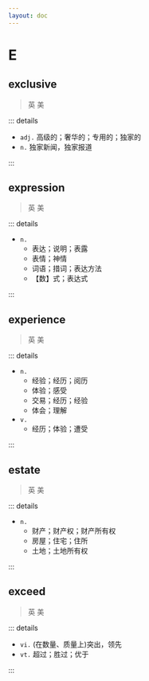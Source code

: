```yaml
---
layout: doc
---
```


# E

## exclusive
> 英 <Phonetic word="exclusive" lang="en-GB" phonetic="/ɪkˈskluːsɪv/"/>
> 美 <Phonetic word="exclusive" lang="en-US" phonetic="/ɪkˈskluːsɪv/"/>

::: details

- `adj.` 高级的；奢华的；专用的；独家的
- `n.` 独家新闻，独家报道

:::

## expression
> 英 <Phonetic word="expression" lang="en-GB" phonetic="/ɪkˈspreʃn/"/>
> 美 <Phonetic word="expression" lang="en-US" phonetic="/ɪkˈspreʃn/"/>

::: details

- `n.` 
    * 表达；说明；表露
    * 表情；神情
    * 词语；措词；表达方法
    * 【数】式；表达式

:::

## experience
> 英 <Phonetic word="experience" lang="en-GB" phonetic="/ɪkˈspɪəriəns/"/>
> 美 <Phonetic word="experience" lang="en-US" phonetic="/ɪkˈspɪəriəns/"/>

::: details

- `n.`
    * 经验；经历；阅历
    * 体验；感受
    * 交易；经历；经验
    * 体会；理解
- `v.`
   * 经历；体验；遭受

:::

## estate
> 英 <Phonetic word="estate" lang="en-GB" phonetic="/ɪ'steɪt/"/>
> 美 <Phonetic word="estate" lang="en-US" phonetic="/ɪ'steɪt/"/>

::: details

- `n.`
    * 财产；财产权；财产所有权
    * 房屋；住宅；住所
    * 土地；土地所有权
    
:::

## exceed
> 英 <Phonetic word="exceed" lang="en-GB" phonetic="/ɪk'siːd/"/>
> 美 <Phonetic word="exceed" lang="en-US" phonetic="/ɪk'siːd/"/>

::: details

- `vi.`  (在数量、质量上)突出，领先
- `vt.` 超过；胜过；优于

:::